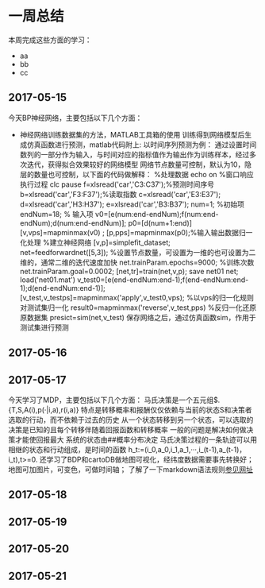 # 一周总结
本周完成这些方面的学习：
* aa
* bb
* cc
## 2017-05-15
今天BP神经网络，主要包括以下几个方面：
* 神经网络训练数据集的方法，MATLAB工具箱的使用
训练得到网络模型后生成仿真函数进行预测，matlab代码附上:
以时间序列预测为例：
通过设置时间数列的一部分作为输入，与时间对应的指标值作为输出作为训练样本，经过多次迭代，获得拟合效果较好的网络模型
网络节点数量可控制，默认为10，隐层的数量也可控制，以下面的代码做解释：
%处理数据
echo on  %窗口响应执行过程
clc
pause
f=xlsread('car','C3:C37');%预测时间序号
b=xlsread('car','F3:F37');%读取指数
c=xlsread('car','E3:E37');
d=xlsread('car','H3:H37');
e=xlsread('car','B3:B37');
num=1;   %初始项
endNum=18;
% 输入项
v0=[e(num:end-endNum);f(num:end-endNum);d(num:end-endNum)];
p0=[d(num+1:end)]
[v,vps]=mapminmax(v0) ;
[p,pps]=mapminmax(p0);%输入输出数据归一化处理
%建立神经网络
[v,p]=simplefit_dataset;
net=feedforwardnet([5,3]); %设置节点数量，可设置为一维的也可设置为二维的，通常二维的迭代速度加快
net.trainParam.epochs=9000; %训练次数
net.trainParam.goal=0.0002;
[net,tr]=train(net,v,p);
save net01 net;
load('net01.mat')
v_test0=[e(end-endNum:end-1);f(end-endNum:end-1);d(end-endNum:end-1)];
[v_test,v_testps]=mapminmax('apply',v_test0,vps);  %以vps的归一化规则对测试集归一化
result0=mapminmax('reverse',v_test,pps)    %反归一化还原原数据集
presict=sim(net,v_test)
保存网络之后，通过仿真函数sim，作用于测试集进行预测
## 2017-05-16
## 2017-05-17
今天学习了MDP，主要包括以下几个方面：
马氏决策是一个五元组$.{T,S,A(i),p(·|i,a),r(i,a)}
特点是转移概率和报酬仅仅依赖与当前的状态S和决策者选取的行动，而不依赖于过去的历史
从一个状态转移到另一个状态，可以选取的决策是已知的且每个转移伴随着回报函数和转移概率
一般的问题是解决如何做决策才能使回报最大
系统的状态由##概率分布决定
马氏决策过程的一条轨迹可以用相继的状态和行动组成，是时间的函数
h_t:=(i_0,a_0,i_1,a_1,···,i_(t-1),a_(t-1)，i_t),t>=0.
还学习了BDP和cartoDB做地图可视化，经纬度数据需要事先转换好；地图可加图片，可变色，可做时间轴；
了解了一下markdown语法规则[参见网址](http://blog.csdn.net/zdk930519/article/details/54137476)
## 2017-05-18
## 2017-05-19
## 2017-05-20
## 2017-05-21
